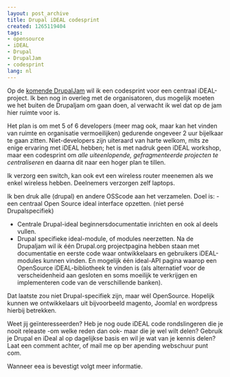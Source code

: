```yaml
---
layout: post_archive
title: Drupal iDEAL codesprint
created: 1265119404
tags:
- opensource
- iDEAL
- Drupal
- DrupalJam
- codesprint
lang: nl
---
```

Op de [komende DrupalJam](http://drupal.nl/evenement/drupaljam-6-amsterdam) wil ik een codesprint voor een centraal iDEAL-project. Ik ben nog in overleg met de organisatoren, dus mogelijk moeten we het buiten de Drupaljam om gaan doen, al verwacht ik wel dat op de jam hier ruimte voor is.

Het plan is om met 5 of 6 developers (meer mag ook, maar kan het vinden van ruimte en organisatie vermoeilijken) gedurende ongeveer 2 uur bijelkaar te gaan zitten. Niet-developers zijn uiteraard van harte welkom, mits ze enige ervaring met iDEAL hebben; het is met nadruk geen iDEAL workshop, maar een codesprint om _alle uiteenlopende, gefragmenteerde projecten te centraliseren_ en daarna dit naar een hoger plan te tillen.

Ik verzorg een switch, kan ook evt een wireless router meenemen als we enkel wireless hebben. Deelnemers verzorgen zelf laptops.

Ik ben druk alle (drupal) en andere OSScode aan het verzamelen. Doel is: - een centraal Open Source ideal interface opzetten. (niet persé Drupalspecifiek)
- Centrale Drupal-ideal beginnersdocumentatie inrichten en ook al deels vullen. 
- Drupal specifieke ideal-module, of modules neerzetten. 
Na de Drupaljam wil ik één Drupal.org projectpagina hebben staan met documentatie en eerste code waar ontwikkelaars en gebruikers iDEAL-modules kunnen vinden. En mogelijk één ideal-API pagina waarop een OpenSource iDEAL-bibliotheek te vinden is (als alternatief voor de verscheidenheid aan gesloten en soms moeilijk te verkrijgen en implementeren code van de verschillende banken).

Dat laatste zou niet Drupal-specifiek zijn, maar wél OpenSource. Hopelijk kunnen we ontwikkelaars uit bijvoorbeeld magento, Joomla! en wordpress hierbij betrekken.

Weet jij geïnteresseerden? Heb je nog oude iDEAL code rondslingeren die je nooit releaste -om welke reden dan ook- maar die je wel wilt delen? Gebruik je Drupal en iDeal al op dagelijkse basis en wil je wat van je kennis delen? Laat een comment achter, of mail me op ber apending webschuur punt com.

Wanneer eea is bevestigt volgt meer informatie. 
